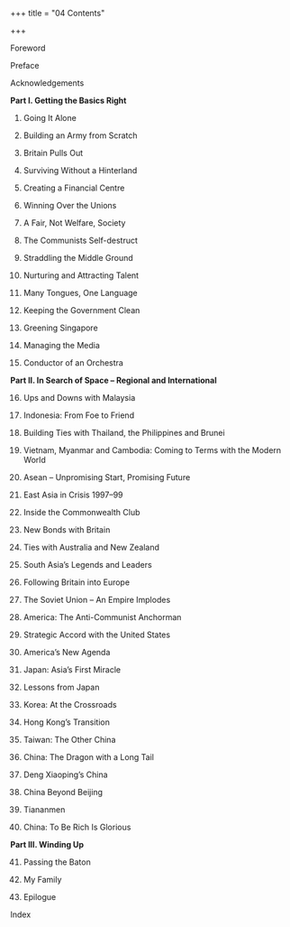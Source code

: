 +++
title = "04 Contents"

+++



Foreword

Preface

Acknowledgements

**Part I. Getting the Basics Right**

1. Going It Alone

2. Building an Army from Scratch

3. Britain Pulls Out

4. Surviving Without a Hinterland

5. Creating a Financial Centre

6. Winning Over the Unions

7. A Fair, Not Welfare, Society

8. The Communists Self-destruct

9. Straddling the Middle Ground


10. Nurturing and Attracting Talent

11. Many Tongues, One Language

12. Keeping the Government Clean

13. Greening Singapore

14. Managing the Media

15. Conductor of an Orchestra

**Part II. In Search of Space – Regional and International**

16. Ups and Downs with Malaysia

17. Indonesia: From Foe to Friend

18. Building Ties with Thailand, the Philippines and Brunei

19. Vietnam, Myanmar and Cambodia: Coming to Terms with the Modern World


20. Asean – Unpromising Start, Promising Future

21. East Asia in Crisis 1997–99

22. Inside the Commonwealth Club

23. New Bonds with Britain

24. Ties with Australia and New Zealand

25. South Asia’s Legends and Leaders

26. Following Britain into Europe

27. The Soviet Union – An Empire Implodes

28. America: The Anti-Communist Anchorman

29. Strategic Accord with the United States

30. America’s New Agenda


31. Japan: Asia’s First Miracle

32. Lessons from Japan

33. Korea: At the Crossroads

34. Hong Kong’s Transition

35. Taiwan: The Other China

36. China: The Dragon with a Long Tail

37. Deng Xiaoping’s China

38. China Beyond Beijing

39. Tiananmen

40. China: To Be Rich Is Glorious

**Part III. Winding Up**

41. Passing the Baton

42. My Family

43. Epilogue

Index




